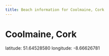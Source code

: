 ```yaml
---
title: Beach information for Coolmaine, Cork
---
```

# Coolmaine, Cork 

<div class="location-info">latitude: 51.64528580 longitude: -8.66626781</div>
<div></div>